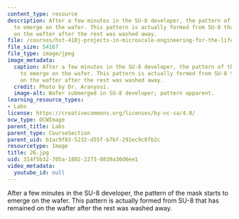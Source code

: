 ```yaml
---
content_type: resource
description: After a few minutes in the SU-8 developer, the pattern of the mask starts
  to emerge on the wafer. This pattern is actually formed from SU-8 that has remained
  on the wafter after the rest was washed away.
file: /courses/hst-410j-projects-in-microscale-engineering-for-the-life-sciences-spring-2007/314f5b32705a180222730839a30d6ee1_26.jpg
file_size: 54167
file_type: image/jpeg
image_metadata:
  caption: After a few minutes in the SU-8 developer, the pattern of the mask starts
    to emerge on the wafer. This pattern is actually formed from SU-8 that has remained
    on the wafter after the rest was washed away.
  credit: Photo by Dr. Aranyosi.
  image-alt: Wafer submerged in SU-8 developer; pattern apparent.
learning_resource_types:
- Labs
license: https://creativecommons.org/licenses/by-nc-sa/4.0/
ocw_type: OCWImage
parent_title: Labs
parent_type: CourseSection
parent_uid: b1ac9f83-5232-d55f-b7bf-291ec9c8fb2c
resourcetype: Image
title: 26.jpg
uid: 314f5b32-705a-1802-2273-0839a30d6ee1
video_metadata:
  youtube_id: null
---
```

After a few minutes in the SU-8 developer, the pattern of the mask starts to emerge on the wafer. This pattern is actually formed from SU-8 that has remained on the wafter after the rest was washed away.